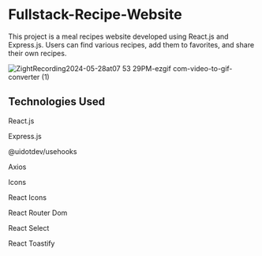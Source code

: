 # Fullstack-Recipe-Website

This project is a meal recipes website developed using React.js and Express.js. Users can find various recipes, add them to favorites, and share their own recipes.

![ZightRecording2024-05-28at07 53 29PM-ezgif com-video-to-gif-converter (1)](https://github.com/MeltemPinar/Fullstack-Recipe-Website/assets/147662901/d349ab00-6b6e-438e-aa03-9df7e2f2a2c9)

## Technologies Used

React.js

Express.js

@uidotdev/usehooks

Axios

Icons

React Icons

React Router Dom

React Select

React Toastify
